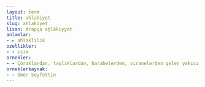 ```yaml
---
layout: term
title: ahlakiyet
slug: ahlakiyet
lisan: Arapça aḫlākiyyet
anlamlar:
- ► ahlaklılık
ozellikler:
- - isim
ornekler:
- - Çoraklardan, taşlıklardan, harabelerden, viranelerden gelen yakıcı bir rüzgâr gibi bazen bir mefkûre cereyanı eser; kurtulmak isteyen, hürriyeti seven, ahlakiyeti insanlık bilen ruhları toplardı.
orneklerkaynak:
- - Ömer Seyfettin
---
```

